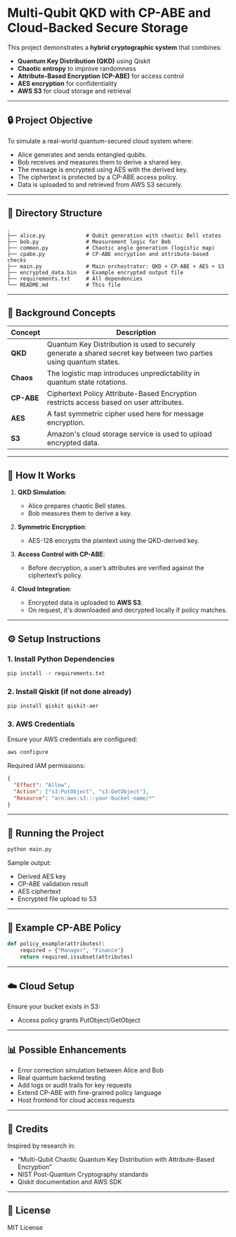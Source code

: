 # Multi-Qubit QKD with CP-ABE and Cloud-Backed Secure Storage

This project demonstrates a **hybrid cryptographic system** that combines:
- **Quantum Key Distribution (QKD)** using Qiskit
- **Chaotic entropy** to improve randomness
- **Attribute-Based Encryption (CP-ABE)** for access control
- **AES encryption** for confidentiality
- **AWS S3** for cloud storage and retrieval

---

## 🔒 Project Objective

To simulate a real-world quantum-secured cloud system where:
- Alice generates and sends entangled qubits.
- Bob receives and measures them to derive a shared key.
- The message is encrypted using AES with the derived key.
- The ciphertext is protected by a CP-ABE access policy.
- Data is uploaded to and retrieved from AWS S3 securely.

---

## 📁 Directory Structure

```
.
├── alice.py             # Qubit generation with chaotic Bell states
├── bob.py               # Measurement logic for Bob
├── common.py            # Chaotic angle generation (logistic map)
├── cpabe.py             # CP-ABE encryption and attribute-based checks
├── main.py              # Main orchestrator: QKD + CP-ABE + AES + S3
├── encrypted_data.bin   # Example encrypted output file
├── requirements.txt     # All dependencies
└── README.md            # This file
```

---

## 🧠 Background Concepts

| Concept     | Description |
|-------------|-------------|
| **QKD**     | Quantum Key Distribution is used to securely generate a shared secret key between two parties using quantum states. |
| **Chaos**   | The logistic map introduces unpredictability in quantum state rotations. |
| **CP-ABE**  | Ciphertext Policy Attribute-Based Encryption restricts access based on user attributes. |
| **AES**     | A fast symmetric cipher used here for message encryption. |
| **S3**      | Amazon's cloud storage service is used to upload encrypted data. |

---

## 🧪 How It Works

1. **QKD Simulation**:
   - Alice prepares chaotic Bell states.
   - Bob measures them to derive a key.

2. **Symmetric Encryption**:
   - AES-128 encrypts the plaintext using the QKD-derived key.

3. **Access Control with CP-ABE**:
   - Before decryption, a user’s attributes are verified against the ciphertext’s policy.

4. **Cloud Integration**:
   - Encrypted data is uploaded to **AWS S3**.
   - On request, it's downloaded and decrypted locally if policy matches.

---

## ⚙️ Setup Instructions

### 1. Install Python Dependencies

```bash
pip install -r requirements.txt
```

### 2. Install Qiskit (if not done already)

```bash
pip install qiskit qiskit-aer
```

### 3. AWS Credentials

Ensure your AWS credentials are configured:
```bash
aws configure
```

Required IAM permissions:
```json
{
  "Effect": "Allow",
  "Action": ["s3:PutObject", "s3:GetObject"],
  "Resource": "arn:aws:s3:::your-bucket-name/*"
}
```

---

## 🚀 Running the Project

```bash
python main.py
```

Sample output:
- Derived AES key
- CP-ABE validation result
- AES ciphertext
- Encrypted file upload to S3

---

## 🧾 Example CP-ABE Policy

```python
def policy_example(attributes):
    required = {"Manager", "Finance"}
    return required.issubset(attributes)
```

---

## ☁️ Cloud Setup

Ensure your bucket exists in S3:
- Access policy grants PutObject/GetObject

---

## 📊 Possible Enhancements

- Error correction simulation between Alice and Bob
- Real quantum backend testing
- Add logs or audit trails for key requests
- Extend CP-ABE with fine-grained policy language
- Host frontend for cloud access requests

---

## 🧠 Credits

Inspired by research in:
- “Multi-Qubit Chaotic Quantum Key Distribution with Attribute-Based Encryption”
- NIST Post-Quantum Cryptography standards
- Qiskit documentation and AWS SDK

---

## 📜 License

MIT License